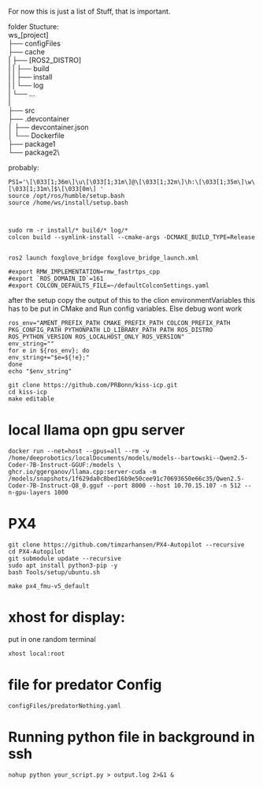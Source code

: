 For now this is just a list of Stuff, that is important.

folder Stucture: \
ws_[project] \
├── configFiles\
├── cache\
|   ├── [ROS2_DISTRO]\
|   |   ├── build\
|   |   ├── install\
|   |   └── log\
|   └── ...\
|\
├── src\
├── .devcontainer\
│   ├── devcontainer.json\
│   └── Dockerfile\
├── package1\
└── package2\

probably:
```
PS1='\[\033[1;36m\]\u\[\033[1;31m\]@\[\033[1;32m\]\h:\[\033[1;35m\]\w\[\033[1;31m\]$\[\033[0m\] '
source /opt/ros/humble/setup.bash
source /home/ws/install/setup.bash



sudo rm -r install/* build/* log/*
colcon build --symlink-install --cmake-args -DCMAKE_BUILD_TYPE=Release


ros2 launch foxglove_bridge foxglove_bridge_launch.xml

#export RMW_IMPLEMENTATION=rmw_fastrtps_cpp
#export `ROS_DOMAIN_ID`=161
#export COLCON_DEFAULTS_FILE=~/defaultColconSettings.yaml
```

after the setup copy the output of this to the clion environmentVariables
this has to be put in CMake and Run config variables. Else debug wont work
```
ros_env="AMENT_PREFIX_PATH CMAKE_PREFIX_PATH COLCON_PREFIX_PATH PKG_CONFIG_PATH PYTHONPATH LD_LIBRARY_PATH PATH ROS_DISTRO ROS_PYTHON_VERSION ROS_LOCALHOST_ONLY ROS_VERSION"
env_string=""
for e in ${ros_env}; do
env_string+="$e=${!e};"
done
echo "$env_string"
```

```
git clone https://github.com/PRBonn/kiss-icp.git
cd kiss-icp
make editable
```

# local llama opn gpu server 
```
docker run --net=host --gpus=all --rm -v /home/deeprobotics/localDocuments/models/models--bartowski--Qwen2.5-Coder-7B-Instruct-GGUF:/models \
ghcr.io/ggerganov/llama.cpp:server-cuda -m /models/snapshots/1f629da0c8bed16b9e50cee91c70693650e66c35/Qwen2.5-Coder-7B-Instruct-Q8_0.gguf --port 8000 --host 10.70.15.107 -n 512 --n-gpu-layers 1000
```



# PX4
```
git clone https://github.com/timzarhansen/PX4-Autopilot --recursive
cd PX4-Autopilot
git submodule update --recursive
sudo apt install python3-pip -y
bash Tools/setup/ubuntu.sh

make px4_fmu-v5_default
```

# xhost for display:
put in one random terminal
```
xhost local:root
```

# file for predator Config
```
configFiles/predatorNothing.yaml
```
# Running python file in background in ssh
```
nohup python your_script.py > output.log 2>&1 &
```








